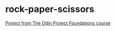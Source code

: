 # rock-paper-scissors

[Project from The Odin Project Foundations course](https://www.theodinproject.com/lessons/foundations-rock-paper-scissors) 
